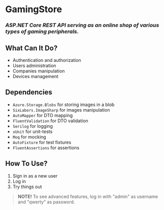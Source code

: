 # GamingStore
### _ASP.NET Core REST API serving as an online shop of various types of gaming peripherals._

## What Can It Do?
* Authentication and authorization
* Users administration
* Companies manipulation
* Devices management

## Dependencies
* `Azure.Storage.Blobs` for storing images in a blob
* `SixLabors.ImageSharp` for images manipulation
* `AutoMapper` for DTO mapping
* `FluentValidation` for DTO validation
* `Serilog` for logging
* `xUnit` for unit-tests
* `Moq` for mocking
* `AutoFixture` for test fixtures
* `FluentAssertions` for assertions

## How To Use?
1. Sign in as a new user
2. Log in
3. Try things out

> **NOTE!** To see advanced features, log in with "admin" as username and "qwerty" as password.
